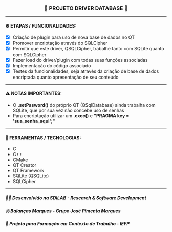 <h3 align="center"> 
  🚧 PROJETO DRIVER DATABASE 🚧
</h3>

---
#### ⚙️ ETAPAS / FUNCIONALIDADES:

- [x] Criação de plugin para uso de nova base de dados no QT
- [x] Promover encriptação através do SQLCipher
- [x] Permitir que este driver, QSQLCipher, trabalhe tanto com SQLite quanto com SQLCipher
- [x] Fazer load do driver/plugin com todas suas funções associadas
- [x] Implementação do código associado
- [x] Testes da funcionalidades, seja através da criação de base de dados encriptada quanto apresentação de seu conteúdo

---
#### ⚠️ NOTAS IMPORTANTES:

- O **.setPasword()** do próprio QT (QSqlDatabase) ainda trabalha com SQLite, que por sua vez não concebe uso de senhas
- Para encriptação utilizar um **.exec()** e **"PRAGMA key = 'sua_senha_aqui';"**

---
#### 🔧 FERRAMENTAS / TECNOLOGIAS:

- C
- C++
- CMake
- QT Creator
- QT Framework
- SQLite (QSQLite)
- SQLCipher

---
##### 👨‍💻 Desenvolvido na SDILAB - Research & Software Development 
##### ⚖️ Balanças Marques - Grupo José Pimenta Marques
##### 📖 Projeto para Formação em Contexto de Trabalho - IEFP
